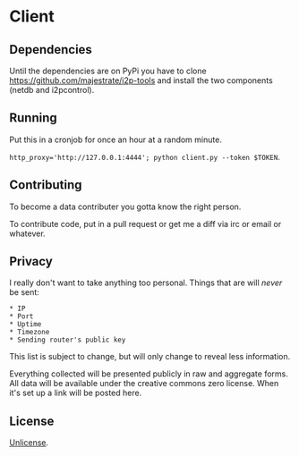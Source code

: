 # Client

## Dependencies

Until the dependencies are on PyPi you have to clone <https://github.com/majestrate/i2p-tools> and install the two components (netdb and i2pcontrol).

## Running

Put this in a cronjob for once an hour at a random minute.

`http_proxy='http://127.0.0.1:4444'; python client.py --token $TOKEN`.

## Contributing

To become a data contributer you gotta know the right person.

To contribute code, put in a pull request or get me a diff via irc or email or whatever.

## Privacy

I really don't want to take anything too personal.
Things that are will *never* be sent:

	* IP
	* Port
	* Uptime
	* Timezone
	* Sending router's public key

This list is subject to change, but will only change to reveal less information.

Everything collected will be presented publicly in raw and aggregate forms.
All data will be available under the creative commons zero license.
When it's set up a link will be posted here.

## License

[Unlicense](LICENSE).
